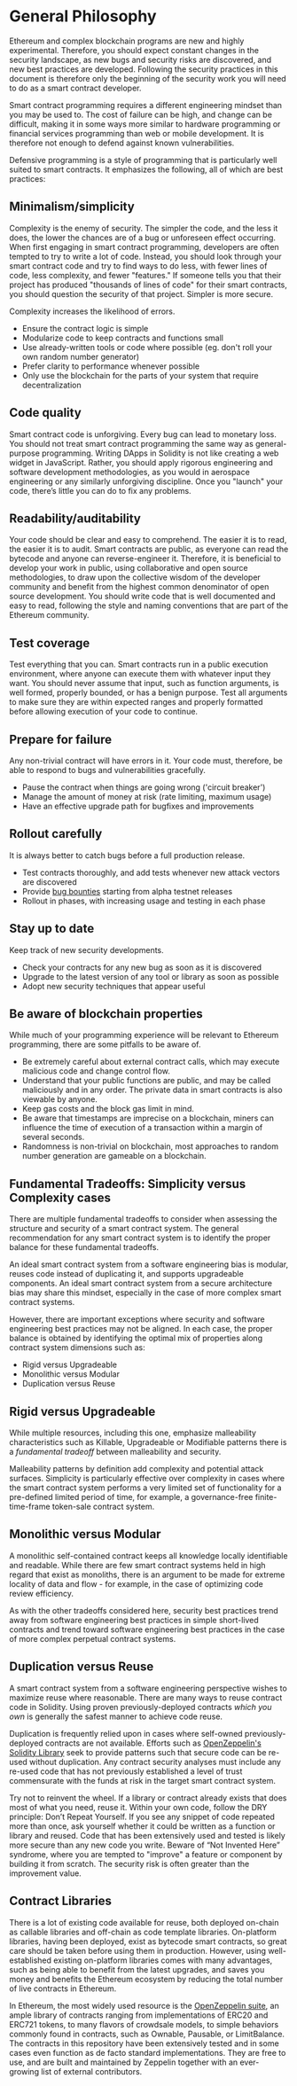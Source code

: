 # General Philosophy

Ethereum and complex blockchain programs are new and highly experimental. Therefore, you should expect constant changes in the security landscape, as new bugs and security risks are discovered, and new best practices are developed. Following the security practices in this document is therefore only the beginning of the security work you will need to do as a smart contract developer.

Smart contract programming requires a different engineering mindset than you may be used to. The cost of failure can be high, and change can be difficult, making it in some ways more similar to hardware programming or financial services programming than web or mobile development. It is therefore not enough to defend against known vulnerabilities.&#x20;

Defensive programming is a style of programming that is particularly well suited to smart contracts. It emphasizes the following, all of which are best practices:

## Minimalism/simplicity

Complexity is the enemy of security. The simpler the code, and the less it does, the lower the chances are of a bug or unforeseen effect occurring. When first engaging in smart contract programming, developers are often tempted to try to write a lot of code. Instead, you should look through your smart contract code and try to find ways to do less, with fewer lines of code, less complexity, and fewer "features." If someone tells you that their project has produced "thousands of lines of code" for their smart contracts, you should question the security of that project. Simpler is more secure.

Complexity increases the likelihood of errors.

* Ensure the contract logic is simple
* Modularize code to keep contracts and functions small
* Use already-written tools or code where possible (eg. don't roll your own random number generator)
* Prefer clarity to performance whenever possible
* Only use the blockchain for the parts of your system that require decentralization

## Code quality

Smart contract code is unforgiving. Every bug can lead to monetary loss. You should not treat smart contract programming the same way as general-purpose programming. Writing DApps in Solidity is not like creating a web widget in JavaScript. Rather, you should apply rigorous engineering and software development methodologies, as you would in aerospace engineering or any similarly unforgiving discipline. Once you "launch" your code, there’s little you can do to fix any problems.

## Readability/auditability

Your code should be clear and easy to comprehend. The easier it is to read, the easier it is to audit. Smart contracts are public, as everyone can read the bytecode and anyone can reverse-engineer it. Therefore, it is beneficial to develop your work in public, using collaborative and open source methodologies, to draw upon the collective wisdom of the developer community and benefit from the highest common denominator of open source development. You should write code that is well documented and easy to read, following the style and naming conventions that are part of the Ethereum community.

## Test coverage

Test everything that you can. Smart contracts run in a public execution environment, where anyone can execute them with whatever input they want. You should never assume that input, such as function arguments, is well formed, properly bounded, or has a benign purpose. Test all arguments to make sure they are within expected ranges and properly formatted before allowing execution of your code to continue.

## Prepare for failure

Any non-trivial contract will have errors in it. Your code must, therefore, be able to respond to bugs and vulnerabilities gracefully.

* Pause the contract when things are going wrong ('circuit breaker')
* Manage the amount of money at risk (rate limiting, maximum usage)
* Have an effective upgrade path for bugfixes and improvements

## Rollout carefully

It is always better to catch bugs before a full production release.

* Test contracts thoroughly, and add tests whenever new attack vectors are discovered
* Provide [bug bounties](https://consensys.github.io/smart-contract-best-practices/software\_engineering/#bug-bounty-programs) starting from alpha testnet releases
* Rollout in phases, with increasing usage and testing in each phase

## Stay up to date

Keep track of new security developments.

* Check your contracts for any new bug as soon as it is discovered
* Upgrade to the latest version of any tool or library as soon as possible
* Adopt new security techniques that appear useful

## Be aware of blockchain properties

While much of your programming experience will be relevant to Ethereum programming, there are some pitfalls to be aware of.

* Be extremely careful about external contract calls, which may execute malicious code and change control flow.
* Understand that your public functions are public, and may be called maliciously and in any order. The private data in smart contracts is also viewable by anyone.
* Keep gas costs and the block gas limit in mind.
* Be aware that timestamps are imprecise on a blockchain, miners can influence the time of execution of a transaction within a margin of several seconds.
* Randomness is non-trivial on blockchain, most approaches to random number generation are gameable on a blockchain.

## Fundamental Tradeoffs: Simplicity versus Complexity cases

There are multiple fundamental tradeoffs to consider when assessing the structure and security of a smart contract system. The general recommendation for any smart contract system is to identify the proper balance for these fundamental tradeoffs.

An ideal smart contract system from a software engineering bias is modular, reuses code instead of duplicating it, and supports upgradeable components. An ideal smart contract system from a secure architecture bias may share this mindset, especially in the case of more complex smart contract systems.

However, there are important exceptions where security and software engineering best practices may not be aligned. In each case, the proper balance is obtained by identifying the optimal mix of properties along contract system dimensions such as:

* Rigid versus Upgradeable
* Monolithic versus Modular
* Duplication versus Reuse

## Rigid versus Upgradeable

While multiple resources, including this one, emphasize malleability characteristics such as Killable, Upgradeable or Modifiable patterns there is a _fundamental tradeoff_ between malleability and security.

Malleability patterns by definition add complexity and potential attack surfaces. Simplicity is particularly effective over complexity in cases where the smart contract system performs a very limited set of functionality for a pre-defined limited period of time, for example, a governance-free finite-time-frame token-sale contract system.

## Monolithic versus Modular

A monolithic self-contained contract keeps all knowledge locally identifiable and readable. While there are few smart contract systems held in high regard that exist as monoliths, there is an argument to be made for extreme locality of data and flow - for example, in the case of optimizing code review efficiency.

As with the other tradeoffs considered here, security best practices trend away from software engineering best practices in simple short-lived contracts and trend toward software engineering best practices in the case of more complex perpetual contract systems.

## Duplication versus Reuse

A smart contract system from a software engineering perspective wishes to maximize reuse where reasonable. There are many ways to reuse contract code in Solidity. Using proven previously-deployed contracts _which you own_ is generally the safest manner to achieve code reuse.

Duplication is frequently relied upon in cases where self-owned previously-deployed contracts are not available. Efforts such as [OpenZeppelin's Solidity Library](https://github.com/OpenZeppelin/openzeppelin-contracts) seek to provide patterns such that secure code can be re-used without duplication. Any contract security analyses must include any re-used code that has not previously established a level of trust commensurate with the funds at risk in the target smart contract system.

Try not to reinvent the wheel. If a library or contract already exists that does most of what you need, reuse it. Within your own code, follow the DRY principle: Don’t Repeat Yourself. If you see any snippet of code repeated more than once, ask yourself whether it could be written as a function or library and reused. Code that has been extensively used and tested is likely more secure than any new code you write. Beware of “Not Invented Here” syndrome, where you are tempted to "improve" a feature or component by building it from scratch. The security risk is often greater than the improvement value.

## Contract Libraries

There is a lot of existing code available for reuse, both deployed on-chain as callable libraries and off-chain as code template libraries. On-platform libraries, having been deployed, exist as bytecode smart contracts, so great care should be taken before using them in production. However, using well-established existing on-platform libraries comes with many advantages, such as being able to benefit from the latest upgrades, and saves you money and benefits the Ethereum ecosystem by reducing the total number of live contracts in Ethereum.

In Ethereum, the most widely used resource is the [OpenZeppelin suite](https://openzeppelin.org/), an ample library of contracts ranging from implementations of ERC20 and ERC721 tokens, to many flavors of crowdsale models, to simple behaviors commonly found in contracts, such as Ownable, Pausable, or LimitBalance. The contracts in this repository have been extensively tested and in some cases even function as de facto standard implementations. They are free to use, and are built and maintained by Zeppelin together with an ever-growing list of external contributors.
